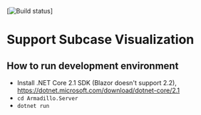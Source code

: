 [![Build status](https://smalltalker.visualstudio.com/SubcaseMonitor/_apis/build/status/SubcaseMonitor-CI)]

# Support Subcase Visualization

## How to run development environment
* Install .NET Core 2.1 SDK (Blazor doesn't support 2.2), https://dotnet.microsoft.com/download/dotnet-core/2.1
* `cd Armadillo.Server`
* `dotnet run`